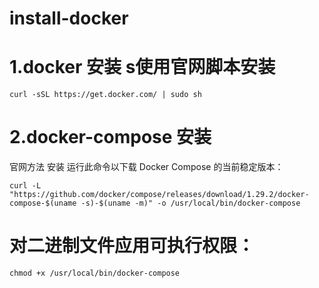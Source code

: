 # install-docker
# 1.docker 安装 s使用官网脚本安装
```curl -sSL https://get.docker.com/ | sudo sh```



# 2.docker-compose 安装
官网方法 安装
运行此命令以下载 Docker Compose 的当前稳定版本：

```curl -L "https://github.com/docker/compose/releases/download/1.29.2/docker-compose-$(uname -s)-$(uname -m)" -o /usr/local/bin/docker-compose```

# 对二进制文件应用可执行权限：
```chmod +x /usr/local/bin/docker-compose```
